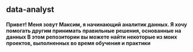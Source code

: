 ## data-analyst
#### Привет! Меня зовут Максим, я начинающий аналитик данных. Я хочу помогать другим принимать правильные решения, основанные на данных В этом репозитории вы можете найти некоторые из моих проектов, выполненных во время обучения и практики
